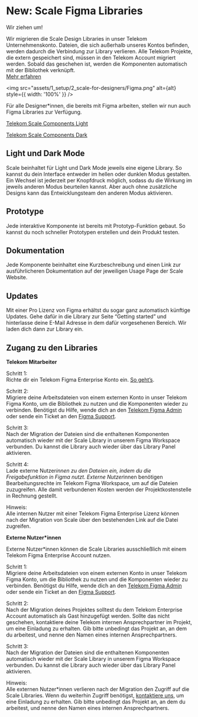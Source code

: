 # New: Scale Figma Libraries


<scale-notification-banner variant="warning" opened>
    Wir ziehen um!
    <p slot="text">
        Wir migrieren die Scale Design Libraries in unser Telekom Unternehmenskonto. Dateien, die sich außerhalb unseres Kontos befinden, werden dadurch die Verbindung zur Library verlieren. Alle Telekom Projekte, die extern gespeichert sind, müssen in den Telekom Account migriert werden. Sobald das geschehen ist, werden die Komponenten automatisch mit der Bibliothek verknüpft.<br/><a href="#access">Mehr erfahren  </a>
    </p>
</scale-notification-banner>

<img src="assets/1_setup/2_scale-for-designers/Figma.png" alt={alt} style={{ width: '100%' }} />

Für alle Designer\*innen, die bereits mit Figma arbeiten, stellen wir nun auch Figma Libraries zur Verfügung.

<p><a href="https://www.figma.com/file/3xCcfn6sawB7EcfUjpr7OE/%E2%98%80%EF%B8%8F-Telekom-Scale-Beta-Light-1.0.0?type=design&node-id=11505%3A145418&mode=design&t=nAdhrYOpRNgurAwy-1" rel="nofollow" class="matomo_download">Telekom Scale Components Light </a></p>

<p><a href="https://www.figma.com/file/tdmMhhu1FbA0GTapn3cGb1/%F0%9F%8C%92Telekom-Scale-Beta-Dark-1.0.0?type=design&node-id=13102%3A157996&mode=design&t=ne7mjHvtsCeTlqjL-1" rel="nofollow" class="matomo_download">Telekom Scale Components Dark </a></p>

## Light und Dark Mode

Scale beinhaltet für Light und Dark Mode jeweils eine eigene Library. So kannst du dein Interface entweder im hellen oder dunklen Modus gestalten. Ein Wechsel ist jederzeit per Knopfdruck möglich, sodass du die Wirkung im jeweils anderen Modus beurteilen kannst. Aber auch ohne zusätzliche Designs kann das Entwicklungsteam den anderen Modus aktivieren.

## Prototype

Jede interaktive Komponente ist bereits mit Prototyp-Funktion gebaut. So kannst du noch schneller Prototypen erstellen und dein Produkt testen.

## Dokumentation

Jede Komponente beinhaltet eine Kurzbeschreibung und einen Link zur ausführlicheren Dokumentation auf der jeweiligen Usage Page der Scale Website.

## Updates

Mit einer Pro Lizenz von Figma erhältst du sogar ganz automatisch künftige Updates. Gehe dafür in die Library zur Seite “Getting started” und hinterlasse deine E-Mail Adresse in dem dafür vorgesehenen Bereich. Wir laden dich dann zur Library ein.

<h2 id="access"> Zugang zu den Libraries </h2>

**Telekom Mitarbeiter**

Schritt 1: <br/>
Richte dir ein Telekom Figma Enterprise Konto ein. [So geht’s](https://seu30.gdc-dmst01.t-systems.com/confluence/display/SETOOLSBETRIEB/Figma@DT+How+to+add+User).

Schritt 2: <br/>
Migriere deine Arbeitsdateien von einem externen Konto in unser Telekom Figma Konto, um die Bibliothek zu nutzen und die Komponenten wieder zu verbinden.  Benötigst du Hilfe, wende dich an den [Telekom Figma Admin](seu-operation@t-systems.com) oder sende ein Ticket an den [Figma Support](https://help.figma.com/hc/en-us/requests/new?ticket_form_id=360001731233).

Schritt 3: <br/>
Nach der Migration der Dateien sind die enthaltenen Komponenten automatisch wieder mit der Scale Library in unserem Figma Workspace verbunden. Du kannst die Library auch wieder über das Library Panel aktivieren.

Schritt 4: <br/>
Lade externe Nutzer*innen zu den Dateien ein, indem du die Freigabefunktion in Figma nutzt.  Externe Nutzer*innen benötigen Bearbeitungsrechte im Telekom Figma Workspace, um auf die Dateien zuzugreifen. Alle damit verbundenen Kosten werden der Projektkostenstelle in Rechnung gestellt.

Hinweis: <br/>
Alle internen Nutzer mit einer Telekom Figma Enterprise Lizenz können nach der Migration von Scale über den bestehenden Link auf die Datei zugreifen.

**Externe Nutzer*innen**

Externe Nutzer*innen können die Scale Libraries ausschließlich mit einem Telekom Figma Enterprise Account nutzen.

Schritt 1: <br/>
Migriere deine Arbeitsdateien von einem externen Konto in unser Telekom Figma Konto, um die Bibliothek zu nutzen und die Komponenten wieder zu verbinden.  Benötigst du Hilfe, wende dich an den [Telekom Figma Admin](seu-operation@t-systems.com) oder sende ein Ticket an den [Figma Support](https://help.figma.com/hc/en-us/requests/new?ticket_form_id=360001731233).

Schritt 2: <br/>
Nach der Migration deines Projektes solltest du dem Telekom Enterprise Account automatisch als Gast hinzugefügt werden. Sollte das nicht geschehen, kontaktiere deine Telekom internen Ansprechpartner im Projekt, um eine Einladung zu erhalten. Gib bitte unbedingt das Projekt an, an dem du arbeitest, und nenne den Namen eines internen Ansprechpartners.

Schritt 3: <br/>
Nach der Migration der Dateien sind die enthaltenen Komponenten automatisch wieder mit der Scale Library in unserem Figma Workspace verbunden. Du kannst die Library auch wieder über das Library Panel aktivieren.

Hinweis: <br/>
Alle externen Nutzer*innen verlieren nach der Migration den Zugriff auf die Scale Libraries.  Wenn du weiterhin Zugriff benötigst, [kontaktiere uns](contact@brand-design.telekom.com), um eine Einladung zu erhalten. Gib bitte unbedingt das Projekt an, an dem du arbeitest, und nenne den Namen eines internen Ansprechpartners.